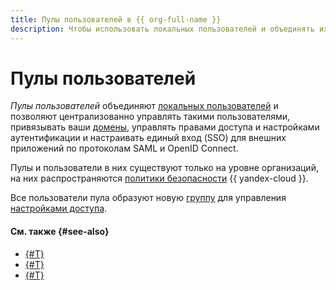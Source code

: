 ```yaml
---
title: Пулы пользователей в {{ org-full-name }}
description: Чтобы использовать локальных пользователей и объединять их в контейнеры, вы можете создавать пулы пользователей. С помощью пула можно централизованно управлять пользователями, привязывать к ним ваши домены, выдавать права доступа и управлять аутентификацией через IdP {{ yandex-cloud }}.
---
```


# Пулы пользователей


_Пулы пользователей_ объединяют [локальных пользователей](../../iam/concepts/users/accounts.md#local) и позволяют централизованно управлять такими пользователями, привязывать ваши [домены](domains.md), управлять правами доступа и настройками аутентификации и настраивать единый вход (SSO) для внешних приложений по протоколам SAML и OpenID Connect.

Пулы и пользователи в них существуют только на уровне организаций, на них распространяются [политики безопасности](../../security/standarts.md) {{ yandex-cloud }}.

Все пользователи пула образуют новую [группу](groups.md) для управления [настройками доступа](../operations/groups-access-binding.md).

#### См. также {#see-also}

* [{#T}](../operations/user-pools/create-userpool.md)
* [{#T}](../operations/user-pools/add-user.md)
* [{#T}](../operations/user-pools/add-domain.md)
